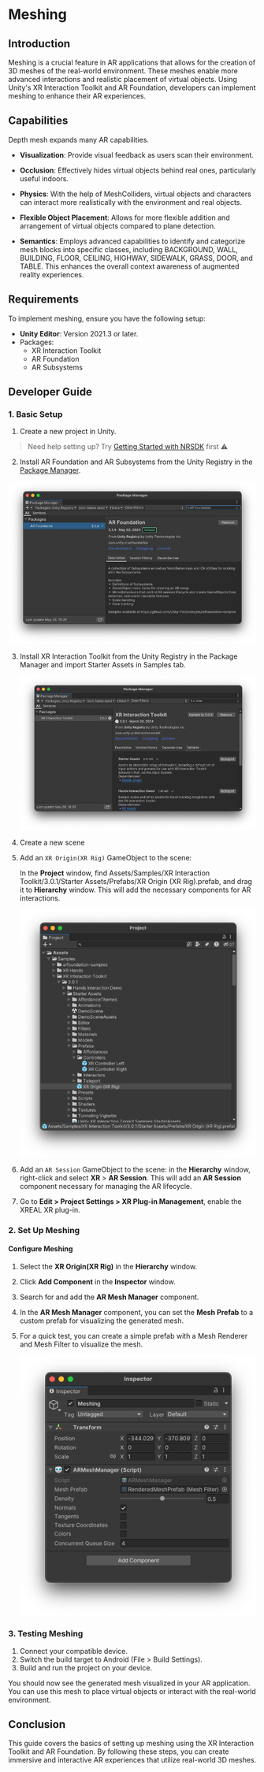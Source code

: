# Meshing

## Introduction

Meshing is a crucial feature in AR applications that allows for the creation of 3D meshes of the real-world environment. These meshes enable more advanced interactions and realistic placement of virtual objects. Using Unity's XR Interaction Toolkit and AR Foundation, developers can implement meshing to enhance their AR experiences.

## Capabilities

Depth mesh expands many AR capabilities.

-  **Visualization**: Provide visual feedback as users scan their environment.

-  **Occlusion**: Effectively hides virtual objects behind real ones, particularly useful indoors.

-  **Physics**: With the help of MeshColliders, virtual objects and characters can interact more realistically with the environment and real objects.

-  **Flexible Object Placement**: Allows for more flexible addition and arrangement of virtual objects compared to plane detection.

-  **Semantics**: Employs advanced capabilities to identify and categorize mesh blocks into specific classes, including BACKGROUND, WALL, BUILDING, FLOOR, CEILING, HIGHWAY, SIDEWALK, GRASS, DOOR, and TABLE. This enhances the overall context awareness of augmented reality experiences.

## Requirements

To implement meshing, ensure you have the following setup:

- **Unity Editor**: Version 2021.3 or later.
- Packages:
  - XR Interaction Toolkit
  - AR Foundation
  - AR Subsystems

## Developer Guide

### 1. Basic Setup

1. Create a new project in Unity.

> Need help setting up? Try [Getting Started with NRSDK](https://xreal.gitbook.io/nrsdk/nrsdk-fundamentals/quickstart-for-android) first ⚠️

2. Install AR Foundation and AR Subsystems from the Unity Registry in the [Package Manager](https://docs.unity3d.com/Manual/upm-ui.html).

![image-20240529200949957](https://raw.githubusercontent.com/dengxian-xreal/Images/main/image-20240529200949957.png)

3. Install XR Interaction Toolkit from the Unity Registry in the Package Manager and import Starter Assets in Samples tab.

   ![image-20240531111307809](https://raw.githubusercontent.com/dengxian-xreal/Images/main/image-20240531111307809.png)

4. Create a new scene 

5. Add an `XR Origin(XR Rig)` GameObject to the scene: 

   In the **Project** window, find Assets/Samples/XR Interaction Toolkit/3.0.1/Starter Assets/Prefabs/XR Origin (XR Rig).prefab, and drag it to **Hierarchy** window. This will add the necessary components for AR interactions.

   ![image-20240531111129519](https://raw.githubusercontent.com/dengxian-xreal/Images/main/image-20240531111129519.png)

6. Add an `AR Session` GameObject to the scene: in the **Hierarchy** window, right-click and select **XR** > **AR Session**. This will add an **AR Session** component necessary for managing the AR lifecycle.

7. Go to **Edit > Project Settings > XR Plug-in Management**, enable the XREAL XR plug-in.

### 2. Set Up Meshing

#### Configure Meshing

1. Select the **XR Origin(XR Rig)** in the **Hierarchy** window.

2. Click **Add Component** in the **Inspector** window.

3. Search for and add the **AR Mesh Manager** component.

4. In the **AR Mesh Manager** component, you can set the **Mesh Prefab** to a custom prefab for visualizing the generated mesh.

5. For a quick test, you can create a simple prefab with a Mesh Renderer and Mesh Filter to visualize the mesh.

   ![image-20240710155954416](https://raw.githubusercontent.com/dengxian-xreal/Images/main/image-20240710155954416.png)

### 3. Testing Meshing

1. Connect your compatible device.
2. Switch the build target to Android (File > Build Settings).
3. Build and run the project on your device.

You should now see the generated mesh visualized in your AR application. You can use this mesh to place virtual objects or interact with the real-world environment.

## Conclusion

This guide covers the basics of setting up meshing using the XR Interaction Toolkit and AR Foundation. By following these steps, you can create immersive and interactive AR experiences that utilize real-world 3D meshes.
